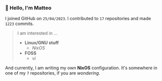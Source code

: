 ### 👋 Hello, I'm Matteo

I joined GitHub on `25/04/2023`.
I contributed to `17` repositories and made `1223` commits.

> I am interested in ...
> 
> - **Linux/GNU stuff**
>     - *NixOS*
> - **FOSS**
>   - *vi*

And currently, I am writing my own **NixOS** configuration. It's somewhere in one of my `7` repositories, if you are *wondering*.
